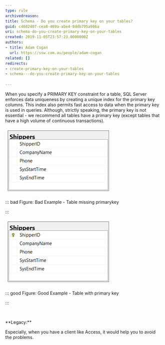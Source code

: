 ```yaml
---
type: rule
archivedreason: 
title: Schema - Do you create primary key on your tables?
guid: c4682407-cea8-469a-abe4-8ddb795a986a
uri: schema-do-you-create-primary-key-on-your-tables
created: 2019-11-05T23:57:23.0000000Z
authors:
- title: Adam Cogan
  url: https://ssw.com.au/people/adam-cogan
related: []
redirects:
- create-primary-key-on-your-tables
- schema---do-you-create-primary-key-on-your-tables

---
```


When you specify a PRIMARY KEY constraint for a table, SQL Server enforces data uniqueness by creating a unique index for the primary key columns. This index also permits fast access to data when the primary key is used in queries.
Although, strictly speaking, the primary key is not essential - we recommend all tables have a primary key (except tables that have a high volume of continuous transactions).
<dl class="ssw15-rteElement-ImageArea"><img src="SqlTableWithoutPrimaryKey.PNG" alt="" style="margin:5px;"></dl>

::: bad
Figure: Bad Example - Table missing primarykey

:::

<dl class="ssw15-rteElement-ImageArea"><img src="SqlTableWithPrimaryKey.PNG" alt="" style="margin:5px;"></dl>

::: good
Figure: Good Example - Table with primary key

:::

<dl class="ssw15-rteElement-ImageArea"><br></dl>
**Legacy:**

Especially, when you have a client like Access, it would help you to avoid the problems.

<!--endintro-->
